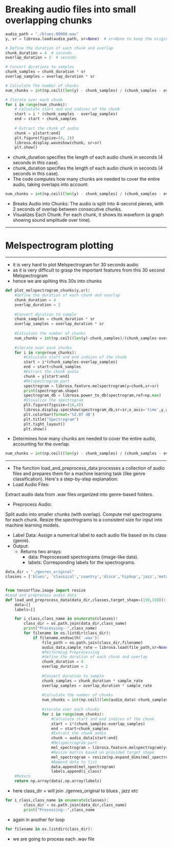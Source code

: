 # Breaking audio files into small overlapping chunks

```py 
audio_path = "./blues.00000.wav"
y, sr = librosa.load(audio_path, sr=None)  # sr=None to keep the original sampling rate

# Define the duration of each chunk and overlap
chunk_duration = 4  # seconds
overlap_duration = 2  # seconds

# Convert durations to samples
chunk_samples = chunk_duration * sr
overlap_samples = overlap_duration * sr

# Calculate the number of chunks
num_chunks = int(np.ceil((len(y) - chunk_samples) / (chunk_samples - overlap_samples))) + 1

# Iterate over each chunk
for i in range(num_chunks):
    # Calculate start and end indices of the chunk
    start = i * (chunk_samples - overlap_samples)
    end = start + chunk_samples
    
    # Extract the chunk of audio
    chunk = y[start:end]
    plt.figure(figsize=(4, 2))
    librosa.display.waveshow(chunk, sr=sr)
    plt.show()
```

- chunk_duration specifies the length of each audio chunk in seconds (4 seconds in this case).
- chunk_duration specifies the length of each audio chunk in seconds (4 seconds in this case).
- The code computes how many chunks are needed to cover the entire audio, taking overlaps into account:
```py 
num_chunks = int(np.ceil((len(y) - chunk_samples) / (chunk_samples - overlap_samples))) + 1
```

- Breaks Audio into Chunks: The audio is split into 4-second pieces, with 2 seconds of overlap between consecutive chunks.
- Visualizes Each Chunk: For each chunk, it shows its waveform (a graph showing sound amplitude over time).

---

# Melspectrogram plotting
---
- it is very hard to plot Melspectrogram for 30 seconds audio 
- as it is very difficult to grasp the important features from this 30 second Melspectrogram 
- hence we are spliting this 30s into chunks

```py 
def plot_melspectrogram_chunks(y,sr):
    #define the duration of each chunk and overlap
    chunk_duration = 4
    overlap_duration = 2
    
    #Convert duration to sample
    chunk_samples = chunk_duration * sr
    overlap_samples = overlap_duration * sr
    
    #Calculate the number of chunks
    num_chunks = int(np.ceil((len(y)-chunk_samples)/(chunk_samples-overlap_samples)))+1
    
    #iterate over each chunks
    for i in range(num_chunks):
        #Calculate start and end indices of the chunk
        start = i*(chunk_samples-overlap_samples)
        end = start+chunk_samples
        #Extract the chunk audio
        chunk = y[start:end]
        #Melspectrogram part
        spectrogram = librosa.feature.melspectrogram(y=chunk,sr=sr)
        print(spectrogram.shape)
        spectrogram_db = librosa.power_to_db(spectrogram,ref=np.max)
        #Visualize the spectrogram
        plt.figure(figsize=(10,4))
        librosa.display.specshow(spectrogram_db,sr=sr,x_axis='time',y_axis='mel')
        plt.colorbar(format='%2.0f dB')
        plt.title("Spectrogram")
        plt.tight_layout()
        plt.show()
```

- Determines how many chunks are needed to cover the entire audio, accounting for the overlap.
```py 
num_chunks = int(np.ceil((len(y) - chunk_samples) / (chunk_samples - overlap_samples))) + 1
```

---

- The function load_and_preprocess_data processes a collection of audio files and prepares them for a machine learning task (like genre classification). Here's a step-by-step explanation:
- Load Audio Files:

Extract audio data from .wav files organized into genre-based folders.

- Preprocess Audio:

Split audio into smaller chunks (with overlap).
Compute mel spectrograms for each chunk.
Resize the spectrograms to a consistent size for input into machine learning models.
- Label Data:
    Assign a numerical label to each audio file based on its class (genre).
- Output:
    - Returns two arrays:
        - data: Preprocessed spectrograms (image-like data).
        - labels: Corresponding labels for the spectrograms.


```py 
data_dir = "./genres_original"
classes = ['blues', 'classical','country','disco','hiphop','jazz','metal','pop','reggae','rock']


from tensorflow.image import resize
#Load and preprocess audio data
def load_and_preprocess_data(data_dir,classes,target_shape=(150,150)):
    data=[]
    labels=[]

    for i_class,class_name in enumerate(classes):
        class_dir = os.path.join(data_dir,class_name)
        print("Processing--",class_name)
        for filename in os.listdir(class_dir):
            if filename.endswith('.wav'):
                file_path = os.path.join(class_dir,filename)
                audio_data,sample_rate = librosa.load(file_path,sr=None)
                #Performing Preprocessing
                #define the duration of each chunk and overlap
                chunk_duration = 4
                overlap_duration = 2
                
                #Convert duration to sample
                chunk_samples = chunk_duration * sample_rate
                overlap_samples = overlap_duration * sample_rate
                
                #Calculate the number of chunks
                num_chunks = int(np.ceil((len(audio_data)-chunk_samples)/(chunk_samples-overlap_samples)))+1
                
                #iterate over each chunks
                for i in range(num_chunks):
                    #Calculate start and end indices of the chunk
                    start = i*(chunk_samples-overlap_samples)
                    end = start+chunk_samples
                    #Extract the chunk audio
                    chunk = audio_data[start:end]
                    #Melspectrogram part
                    mel_spectrogram = librosa.feature.melspectrogram(y=chunk,sr=sample_rate)
                    #Resize matrix based on provided target shape
                    mel_spectrogram = resize(np.expand_dims(mel_spectrogram,axis=-1),target_shape)
                    #Append data to list
                    data.append(mel_spectrogram)
                    labels.append(i_class)
    #Return
    return np.array(data),np.array(labels)
```

- here class_dir = will join ./genres_original to blues , jazz etc
```py 
for i_class,class_name in enumerate(classes):
        class_dir = os.path.join(data_dir,class_name)
        print("Processing--",class_name
```
- again in another for loop 
```py 
for filename in os.listdir(class_dir):
```
- we are going to process each .wav file
